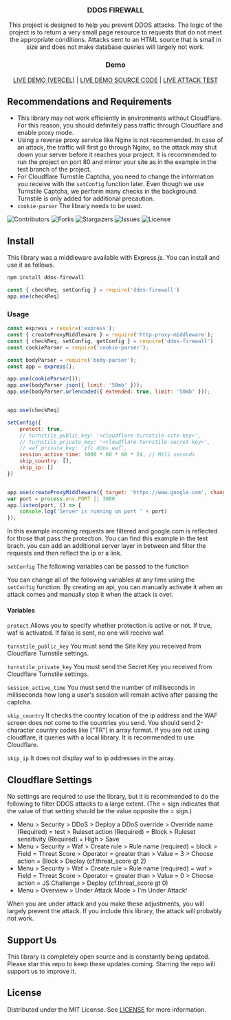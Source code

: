 <br />
<p align="center">
<h3 align="center">DDOS FIREWALL</h3>

<p align="center">
    This project is designed to help you prevent DDOS attacks. The logic of the project is to return a very small page
    resource to requests that do not meet the appropriate conditions. Attacks sent to an HTML source that is small in
    size and does not make database queries will largely not work.
</p>
</p>


<p align="center">
<h3 align="center">Demo</h3>
<p align="center">
    <a href="https://ddos-firewall-demo.zfc.com.tr/" target="_blank">LIVE DEMO (VERCEL)</a> |
    <a href="https://github.com/zfcsoftware/ddos-firewall/tree/test" target="_blank">LIVE DEMO SOURCE CODE</a> | <a href="https://www.youtube.com/watch?v=oTXEEwluc5c&t=4s&ab_channel=ZFC" target="_blank">LIVE ATTACK TEST</a>
</p>
</p>

## Recommendations and Requirements

- This library may not work efficiently in environments without Cloudflare. For this reason, you should definitely pass traffic through Cloudflare and enable proxy mode.
- Using a reverse proxy service like Nginx is not recommended. In case of an attack, the traffic will first go through Nginx, so the attack may shut down your server before it reaches your project. It is recommended to run the project on port 80 and mirror your site as in the example in the test branch of the project.
- For Cloudflare Turnstile Captcha, you need to change the information you receive with the `setConfig` function later. Even though we use Turnstile Captcha, we perform many checks in the background. Turnstile is only added for additional precaution.
- `cookie-parser` The library needs to be used.


 ![Contributors](https://img.shields.io/github/contributors/zfcsoftware/ddos-firewall?color=dark-green) ![Forks](https://img.shields.io/github/forks/zfcsoftware/ddos-firewall?style=social) ![Stargazers](https://img.shields.io/github/stars/zfcsoftware/ddos-firewall?style=social) ![Issues](https://img.shields.io/github/issues/zfcsoftware/ddos-firewall) ![License](https://img.shields.io/github/license/zfcsoftware/ddos-firewall) 


## Install

This library was a middleware available with Express.js. You can install and use it as follows.

```bash
npm install ddos-firewall
```
```js
const { checkReq, setConfig } = require('ddos-firewall')
app.use(checkReq)
```

### Usage
```js
const express = require('express');
const { createProxyMiddleware } = require('http-proxy-middleware');
const { checkReq, setConfig, getConfig } = require('ddos-firewall')
const cookieParser = require('cookie-parser');

const bodyParser = require('body-parser');
const app = express();

app.use(cookieParser());
app.use(bodyParser.json({ limit: '50mb' }));
app.use(bodyParser.urlencoded({ extended: true, limit: '50mb' }));


app.use(checkReq)

setConfig({
    protect: true,
    // turnstile_public_key: '<cloudflare-turnstile-site-key>',
    // turnstile_private_key: '<cloudflare-turnstile-secret-key>',
    // waf_private_key: 'zfc_ddos_waf',
    session_active_time: 1000 * 60 * 60 * 24, // Mili seconds
    skip_country: [],
    skip_ip: []
})


app.use(createProxyMiddleware({ target: 'https://www.google.com', changeOrigin: true }));
var port = process.env.PORT || 3000
app.listen(port, () => {
    console.log('Server is running on port ' + port)
});
```
In this example incoming requests are filtered and google.com is reflected for those that pass the protection. You can find this example in the test brach. you can add an additional server layer in between and filter the requests and then reflect the ip or a link.

`setConfig` The following variables can be passed to the function

You can change all of the following variables at any time using the `setConfig` function. By creating an api, you can manually activate it when an attack comes and manually stop it when the attack is over.


#### Variables

`protect` Allows you to specify whether protection is active or not. If true, waf is activated. If false is sent, no one will receive waf.

`turnstile_public_key` You must send the Site Key you received from Cloudflare Turnstile settings.

`turnstile_private_key` You must send the Secret Key you received from Cloudflare Turnstile settings.

`session_active_time` You must send the number of milliseconds in milliseconds how long a user's session will remain active after passing the captcha.

`skip_country` It checks the country location of the ip address and the WAF screen does not come to the countries you send. You should send 2-character country codes like ["TR"] in array format. If you are not using cloudflare, it queries with a local library. It is recommended to use Cloudflare. 

`skip_ip` It does not display waf to ip addresses in the array. 

## Cloudflare Settings
No settings are required to use the library, but it is recommended to do the following to filter DDOS attacks to a large extent.
(The = sign indicates that the value of that setting should be the value opposite the = sign.)

- Menu > Security > DDoS > Deploy a DDoS override > Override name (Required) = test > Ruleset action (Required) = Block > Ruleset sensitivity (Required) = High > Save
- Menu > Security > Waf > Create rule > Rule name (required) = block > Field = Threat Score > Operator = greater than > Value = 3 > Choose action = Block > Deploy 
(cf.threat_score gt 2)
- Menu > Security > Waf > Create rule > Rule name (required) = waf > Field = Threat Score > Operator = greater than > Value = 0 > Choose action = JS Challenge > Deploy 
(cf.threat_score gt 0)
- Menu > Overview > Under Attack Mode > I'm Under Attack!

When you are under attack and you make these adjustments, you will largely prevent the attack. If you include this library, the attack will probably not work.
## Support Us

This library is completely open source and is constantly being updated. Please star this repo to keep these updates coming. Starring the repo will support us to improve it.

## License

Distributed under the MIT License. See [LICENSE](https://github.com/zfcsoftware/ddos-firewall/blob/main/LICENSE.md) for more information.